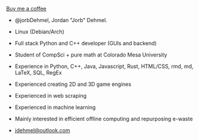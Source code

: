 [Buy me a coffee](https://www.buymeacoffee.com/jorb)

- @jorbDehmel, Jordan "Jorb" Dehmel.
- Linux (Debian/Arch)
- Full stack Python and C++ developer (GUIs and backend)
- Student of CompSci + pure math at Colorado Mesa University

- Experience in Python, C++, Java, Javascript, Rust, HTML/CSS, rmd, md, LaTeX, SQL, RegEx

- Experienced creating 2D and 3D game engines
- Experienced in web scraping
- Experienced in machine learning

- Mainly interested in efficient offline computing and repurposing e-waste

- jdehmel@outlook.com
